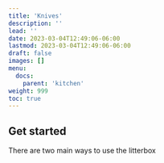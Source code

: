 ```yaml
---
title: 'Knives'
description: ''
lead: ''
date: 2023-03-04T12:49:06-06:00
lastmod: 2023-03-04T12:49:06-06:00
draft: false
images: []
menu:
  docs:
    parent: 'kitchen'
weight: 999
toc: true
---
```


## Get started

There are two main ways to use the litterbox
